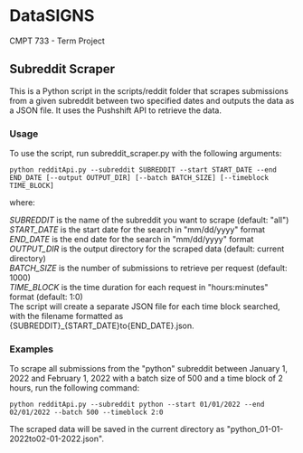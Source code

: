 # DataSIGNS
CMPT 733 - Term Project

## Subreddit Scraper

This is a Python script in the scripts/reddit folder that scrapes submissions from a given subreddit between two specified dates and outputs the data as a JSON file. It uses the Pushshift API to retrieve the data.

### Usage

To use the script, run subreddit_scraper.py with the following arguments:

`python redditApi.py --subreddit SUBREDDIT --start START_DATE --end END_DATE [--output OUTPUT_DIR] [--batch BATCH_SIZE] [--timeblock TIME_BLOCK]`

where:

*SUBREDDIT* is the name of the subreddit you want to scrape (default: "all") <br>
*START_DATE* is the start date for the search in "mm/dd/yyyy" format <br>
*END_DATE* is the end date for the search in "mm/dd/yyyy" format <br>
*OUTPUT_DIR* is the output directory for the scraped data (default: current directory) <br>
*BATCH_SIZE* is the number of submissions to retrieve per request (default: 1000) <br>
*TIME_BLOCK* is the time duration for each request in "hours:minutes" format (default: 1:0) <br>
The script will create a separate JSON file for each time block searched, with the filename formatted as {SUBREDDIT}_{START_DATE}to{END_DATE}.json. <br>

### Examples

To scrape all submissions from the "python" subreddit between January 1, 2022 and February 1, 2022 with a batch size of 500 and a time block of 2 hours, run the following command:

`python redditApi.py --subreddit python --start 01/01/2022 --end 02/01/2022 --batch 500 --timeblock 2:0`

The scraped data will be saved in the current directory as "python_01-01-2022to02-01-2022.json".
